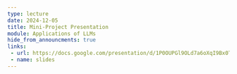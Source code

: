 ```yaml
---
type: lecture
date: 2024-12-05
title: Mini-Project Presentation
module: Applications of LLMs
hide_from_announcments: true
links: 
 - url: https://docs.google.com/presentation/d/1P0OUPGl9OLd7a6oXqI9Bx0TP205OCP-A9G6KM-L3_hI/edit?usp=sharing
 - name: slides
---
```

<!-- **Suggested Readings:** -->
<!-- - [Readings 1](coming_soon) -->
<!-- - [Readings 2](coming_soon) -->


